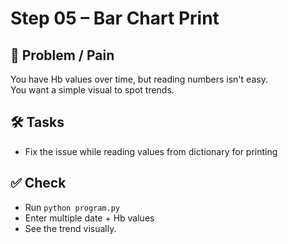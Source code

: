Step 05 – Bar Chart Print
=========================

💭 Problem / Pain  
-----------------
You have Hb values over time, but reading numbers isn't easy.  
You want a simple visual to spot trends.

🛠️ Tasks  
---------
- Fix the issue while reading values from dictionary for printing

✅ Check  
--------
- Run `python program.py`
- Enter multiple date + Hb values
- See the trend visually.
